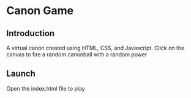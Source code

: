 # Canon Game

## Introduction
A virtual canon created using HTML, CSS, and Javascript. Click on the canvas to fire a random canonball with a random power

## Launch
Open the index.html file to play

